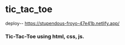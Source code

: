 # tic_tac_toe
deploy--  https://stupendous-froyo-47e41b.netlify.app/
### Tic-Tac-Toe using html, css, js.

